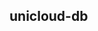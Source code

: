 ## unicloud-db

<!-- UTSCOMJSON.unicloud-db.description -->

<!-- UTSCOMJSON.unicloud-db.compatibility -->

<!-- UTSCOMJSON.unicloud-db.attribute -->

<!-- UTSCOMJSON.unicloud-db.event -->

<!-- UTSCOMJSON.unicloud-db.component_type -->

<!-- UTSCOMJSON.unicloud-db.children -->

<!-- UTSCOMJSON.unicloud-db.example -->

<!-- UTSCOMJSON.unicloud-db.reference -->

